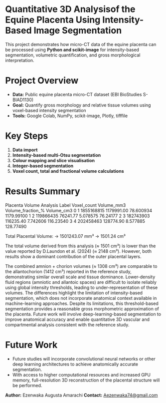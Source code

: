 
# Quantitative 3D Analysisof the Equine Placenta Using Intensity-Based Image Segmentation

This project demonstrates how micro-CT data of the equine placenta can be processed using **Python and scikit-image** for intensity-based segmentation, volumetric quantification, and gross morphological interpretation.

# Project Overview
- **Data:** Public equine placenta micro-CT dataset (EBI BioStudies S-BIAD1130)
- **Goal:** Quantify gross morphology and relative tissue volumes using voxel-based intensity segmentation
- **Tools:** Google Colab, NumPy, scikit-image, Plotly, tifffile

#  Key Steps
1. **Data import**
2. **Intensity-based multi-Otsu segmentation**
3. **Colour mapping and slice visualisation**
4. **Integer-based segmentation**
5. **Voxel count, total and fractional volume calculations**


#  Results Summary
Placenta Volume Analysis
   Label  Voxel_count  Volume_mm3  Volume_fraction_%  Volume_cm3
0      1   1855168815  1179991.00          78.600934  1179.99100
1      2    119866435    76241.77           5.078575    76.24177
2      3    182743903   116235.40           7.742606   116.23540
3      4    202458463   128774.90           8.577885   128.77490

Total Placental Volume:
  → 1501243.07 mm³
  → 1501.24 cm³

The total volume derived from this analysis (≈ 1501 cm³) is lower than the value reported by D.Laundon et al. (2024) (≈ 2148 cm³).
However, both results show a dominant contribution of the outer placental layers.

The combined amnion + chorion volumes (≈ 1308 cm³) are comparable to the allantochorion (1412 cm³) reported in the reference study, demonstrating similar overall scale and tissue dominance.
Lower-density fluid regions (amniotic and allantoic spaces) are difficult to isolate reliably using global intensity thresholds, leading to under-representation of these volumes.
The differences highlight the limitation of intensity-based segmentation, which does not incorporate anatomical context available in machine-learning approaches.
Despite its limitations, this threshold-based segmentation provides a reasonable gross morphometric approximation of the placenta.
Future work will involve deep-learning-based segmentation to improve anatomical accuracy and enable quantitative 3D vascular and compartmental analysis consistent with the reference study.

# Future Work
- Future studies will incorporate convolutional neural networks or other deep learning architectures to achieve anatomically accurate segmentation.
- With access to higher computational resources and increased GPU memory, full-resolution 3D reconstruction of the placental structure will be performed. 



**Author:** Ezenwaka Augusta Amarachi 
**Contact:** Aezenwaka74@gmail.com

